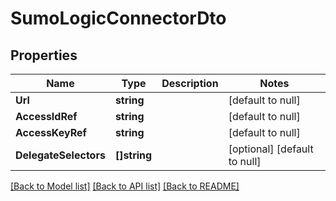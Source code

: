 # SumoLogicConnectorDto

## Properties
Name | Type | Description | Notes
------------ | ------------- | ------------- | -------------
**Url** | **string** |  | [default to null]
**AccessIdRef** | **string** |  | [default to null]
**AccessKeyRef** | **string** |  | [default to null]
**DelegateSelectors** | **[]string** |  | [optional] [default to null]

[[Back to Model list]](../README.md#documentation-for-models) [[Back to API list]](../README.md#documentation-for-api-endpoints) [[Back to README]](../README.md)

